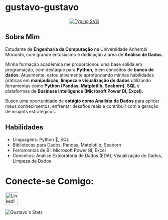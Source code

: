 # gustavo-gustavo
<div align="center">

[![Typing SVG](https://readme-typing-svg.herokuapp.com?font=Fira+Code&size=25&pause=1000&color=4169E1&center=true&vCenter=true&width=435&lines=Hey%2C+I'm+Gustavo;I'm+19+years+old;I'm+a+beginner+Data+Analyst)](https://git.io/typing-svg)
<div align="left"> 
  
## Sobre Mim

Estudante de **Engenharia da Computação** na Universidade Anhembi Morumbi, com grande entusiasmo e dedicação à área de **Análise de Dados**.

Minha formação acadêmica me proporcionou uma base sólida em programação, com destaque para **Python**, e em conceitos de **banco de dados**. Atualmente, estou ativamente aprofundando minhas habilidades práticas em **manipulação, limpeza e visualização de dados** utilizando ferramentas como **Python (Pandas, Matplotlib, Seaborn)**, **SQL** e plataformas de **Business Intelligence (Microsoft Power BI, Excel)**.

Busco uma oportunidade de **estágio como Analista de Dados** para aplicar meus conhecimentos, enfrentar desafios reais e contribuir com a geração de insights estratégicos.


## Habilidades

- Linguagens: Python 🐍, SQL
- Bibliotecas para Dados: Pandas, Matplotlib, Seaborn
- Ferramentas de BI: Microsoft Power BI, Excel
- Conceitos: Análise Exploratória de Dados (EDA), Visualização de Dados, Limpeza de Dados
# Conecte-se Comigo:


<a href="https://www.linkedin.com/in/gustavofreitasandrade/" target="_blank">
  <img src="https://cdn.jsdelivr.net/gh/devicons/devicon/icons/linkedin/linkedin-original.svg" alt="LinkedIn" width="40" height="40">
</a>


<a align="left">
  
![Gustavo's Stats](https://github-readme-stats.vercel.app/api?username=Gustavo&theme=dracula&show_icons=true&hide_border=true&count_private=true)

<a align="left"> 




          

